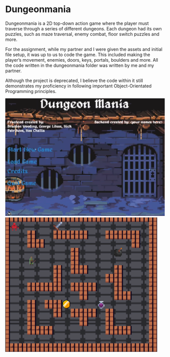 # Dungeonmania

Dungeonmania is a 2D top-down action game where the player must traverse through a series of different dungeons. Each dungeon had its own puzzles, such as maze traversal, enemy combat, floor switch puzzles and more.

For the assignment, while my partner and I were given the assets and initial file setup, it was up to us to code the game. This included making the player’s movement, enemies, doors, keys, portals, boulders and more. All the code written in the dungeonmania folder was written by me and my partner.

Although the project is deprecated, I believe the code within it still demonstrates my proficiency in following important Object-Orientated Programming principles.

![Main Menu](assets/main_menu.png)
![Dungeon](assets/dungeon.png)
